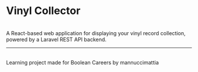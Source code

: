 
# Vinyl Collector

<br>
A React-based web application for displaying your vinyl record collection, powered by a Laravel REST API backend.

<br>

---

<br>
Learning project made for Boolean Careers by mannuccimattia